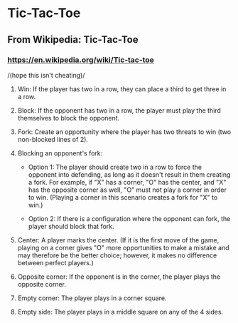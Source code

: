 # Tic-Tac-Toe
## From Wikipedia: Tic-Tac-Toe
### https://en.wikipedia.org/wiki/Tic-tac-toe

/(hope this isn't cheating)/

1. Win: If the player has two in a row, they can place a third to get three
   in a row.

2. Block: If the opponent has two in a row, the player must play the third
   themselves to block the opponent.

3. Fork: Create an opportunity where the player has two threats to win (two
   non-blocked lines of 2).

4. Blocking an opponent's fork:

    - Option 1: The player should create two in a row to force the opponent
      into defending, as long as it doesn't result in them creating a fork.
      For example, if "X" has a corner, "O" has the center, and "X" has the
      opposite corner as well, "O" must not play a corner in order to win.
      (Playing a corner in this scenario creates a fork for "X" to win.)

    - Option 2: If there is a configuration where the opponent can fork,
      the player should block that fork.

5. Center: A player marks the center. (If it is the first move of the game,
   playing on a corner gives "O" more opportunities to make a mistake and
   may therefore be the better choice; however, it makes no difference between
   perfect players.)

6. Opposite corner: If the opponent is in the corner, the player plays the
   opposite corner.

7. Empty corner: The player plays in a corner square.

8. Empty side: The player plays in a middle square on any of the 4 sides.
